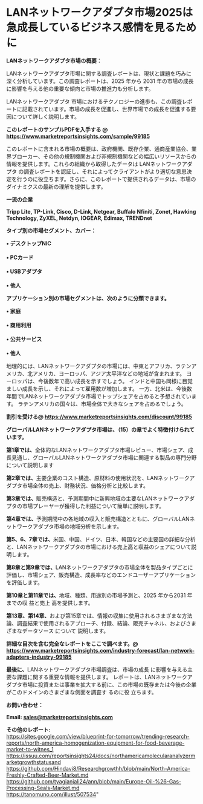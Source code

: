 # LANネットワークアダプタ市場2025は急成長しているビジネス感情を見るために

<strong><b>LANネットワークアダプタ市場の概要：</b></strong>

LANネットワークアダプタ市場に関する調査レポートは、現状と課題を巧みに深く分析しています。この調査レポートは、2025 年から 2031 年の市場の成長に影響を与える他の重要な傾向と市場の推進力も分析します。

LANネットワークアダプタ 市場におけるテクノロジーの進歩も、この調査レポートに記載されています。市場の成長を促進し、世界市場での成長を促進する要因について詳しく説明します。

<strong>このレポートのサンプルPDFを入手する @ <a href=https://www.marketreportsinsights.com/sample/99185>https://www.marketreportsinsights.com/sample/99185</a></strong>

このレポートに含まれる市場の概要は、政府機関、既存企業、通商産業協会、業界ブローカー、その他の規制機関および非規制機関などの幅広いリソースからの情報を提供します。これらの組織から取得したデータは LANネットワークアダプタ の調査レポートを認証し、それによってクライアントがより適切な意思決定を行うのに役立ちます。さらに、このレポートで提供されるデータは、市場のダイナミクスの最新の理解を提供します。

<strong>一流の企業</strong>

<strong><b>Tripp Lite, TP-Link, Cisco, D-Link, Netgear, Buffalo Nfiniti, Zonet, Hawking Technology, ZyXEL, Netdyn, IOGEAR, Edimax, TRENDnet</b></strong>

<strong><b>タイプ別の市場セグメント、カバー：</b></strong>

<strong>• デスクトップNIC<br><br>• PCカード<br><br>• USBアダプタ<br><br>• 他人</strong>

<strong><b>アプリケーション別の市場セグメントは、次のように分類できます。</b></strong>

<strong>• 家庭<br><br>• 商用利用<br><br>• 公共サービス<br><br>• 他人</strong>

 地理的には、LANネットワークアダプタの市場には、中東とアフリカ、ラテンアメリカ、北アメリカ、ヨーロッパ、アジア太平洋などの地域が含まれます。 ヨーロッパは、今後数年で高い成長を示すでしょう。 インドと中国も同様に目覚ましい成長を示し、それによって雇用数が増加します。 一方、北米は、今後数年間でLANネットワークアダプタ市場でトップシェアを占めると予想されています。 ラテンアメリカの国々は、市場全体で大きなシェアを占めるでしょう。

<strong>割引を受ける@ <a href=https://www.marketreportsinsights.com/discount/99185>https://www.marketreportsinsights.com/discount/99185</a></strong>

<strong><b>グローバルLANネットワークアダプタ市場は、（15）の章でよく特徴付けられています。</b></strong>

<strong><b>第</b></strong><strong><b>1章では、</b></strong>全体的なLANネットワークアダプタ市場レビュー、市場シェア、成長見通し、グローバルLANネットワークアダプタ市場に関連する製品の専門分野について説明します

<strong><b>第2章では、</b></strong>主要企業のコスト構造、原材料の使用状況を、LANネットワークアダプタ市場全体の売上、財務状況、価格分析と比較します。

<strong><b>第3章では、</b></strong>販売構造と、予測期間中に新興地域の主要なLANネットワークアダプタの市場プレーヤーが獲得した利益について簡単に説明します。

<strong><b>第4章では、</b></strong>予測期間中の各地域の収入と販売構造とともに、グローバルLANネットワークアダプタ市場の地域分析を示します。

<strong><b>第5、6、7章では、</b></strong>米国、中国、ドイツ、日本、韓国などの主要国の詳細な分析と、LANネットワークアダプタの市場における売上高と収益のシェアについて説明します。

<strong><b>第8章と第9章では、</b></strong>LANネットワークアダプタの市場全体を製品タイプごとに評価し、市場シェア、販売構造、成長率などのエンドユーザーアプリケーションを評価します。

<strong><b>第10章と第11章では、</b></strong>地域、種類、用途別の市場予測と、2025 年から2031 年までの収 益と売上 高を提供します。

<strong><b>第13章、第14章、</b></strong>および第15章では、情報の収集に使用されるさまざまな方法論、調査結果で使用されるアプローチ、付録、結論、販売チャネル、およびさまざまなデータソース について 説明します。

<strong>詳細な目次を含む完全なレポートをここで調べます。@ <a href=https://www.marketreportsinsights.com/industry-forecast/lan-network-adapters-industry-99185>https://www.marketreportsinsights.com/industry-forecast/lan-network-adapters-industry-99185</a></strong>

<strong><b>最後に、</b></strong>LANネットワークアダプタ市場調査は、市場の成長 に影響を</a>与える主要な課題に関する重要な情報を提供します。 レポートは、LANネットワークアダプタ市場に投資または事業を拡大する前に、この市場の既存または今後の企業がこのドメインのさまざまな側面を調査す るのに役 立ちます。

<strong><b>お問い合わせ：</b></strong>

<strong>Email: </strong><a href=mailto:sales@marketreportsinsights.com><strong>sales@marketreportsinsights.com</strong></a>

<strong>その他のレポート:</strong>
<br>
<a href=https://sites.google.com/view/blueprint-for-tomorrow/trending-research-reports/north-america-homogenization-equipment-for-food-beverage-market-to-witnes_1>https://sites.google.com/view/blueprint-for-tomorrow/trending-research-reports/north-america-homogenization-equipment-for-food-beverage-market-to-witnes_1</a>
<br>
<a href=https://issuu.com/reportsinsights24/docs/northamericamolecularanalyzermarketgrowthstatusand>https://issuu.com/reportsinsights24/docs/northamericamolecularanalyzermarketgrowthstatusand</a>
<br>
<a href=https://github.com/Hindavi8/Researchgrowthh/blob/main/North-America-Freshly-Crafted-Beer-Market.md>https://github.com/Hindavi8/Researchgrowthh/blob/main/North-America-Freshly-Crafted-Beer-Market.md</a>
<br>
<a href=https://github.com/tyagianjali24/ann/blob/main/Europe-Oil-%26-Gas-Processing-Seals-Market.md>https://github.com/tyagianjali24/ann/blob/main/Europe-Oil-%26-Gas-Processing-Seals-Market.md</a>
<br>
<a href=https://tanomuno.com/illust/507534>https://tanomuno.com/illust/507534</a>"
